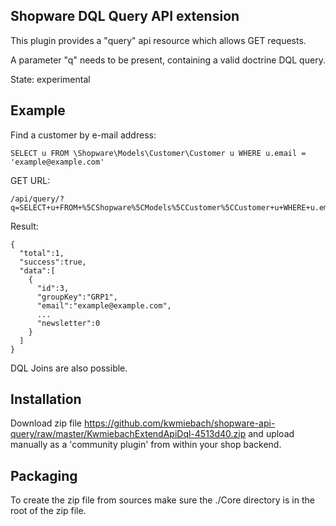 ## Shopware DQL Query API extension

This plugin provides a "query" api resource which allows GET requests.

A parameter "q" needs to be present, containing a valid doctrine DQL query.

State: experimental

## Example

Find a customer by e-mail address:

    SELECT u FROM \Shopware\Models\Customer\Customer u WHERE u.email = 'example@example.com'

GET URL:

    /api/query/?q=SELECT+u+FROM+%5CShopware%5CModels%5CCustomer%5CCustomer+u+WHERE+u.email+=+%27example@example.com%27

Result:

    {  
      "total":1,
      "success":true,
      "data":[  
        {  
          "id":3,
          "groupKey":"GRP1",
          "email":"example@example.com",
          ...
          "newsletter":0
        }
      ]
    }


DQL Joins are also possible.

## Installation

Download zip file https://github.com/kwmiebach/shopware-api-query/raw/master/KwmiebachExtendApiDql-4513d40.zip and upload manually as a 'community plugin' from within your shop backend.

## Packaging

To create the zip file from sources make sure the ./Core directory is in the root of the zip file.
